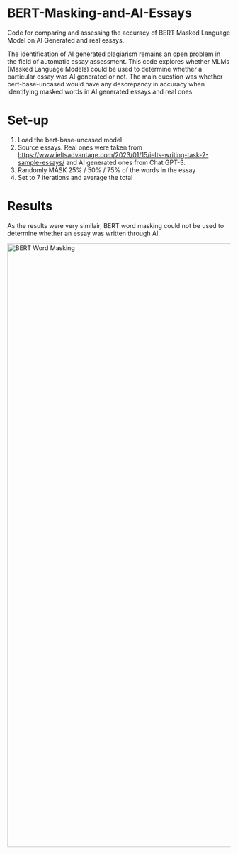 # BERT-Masking-and-AI-Essays
Code for comparing and assessing the accuracy of BERT Masked Language Model on AI Generated and real essays.

The identification of AI generated plagiarism remains an open problem in the field of automatic essay assessment. This code explores whether MLMs (Masked Language Models) could be used to determine whether a particular essay was AI generated or not. The main question was whether bert-base-uncased would have any descrepancy in accuracy when identifying masked words in AI generated essays and real ones.

# Set-up

1. Load the bert-base-uncased model
2. Source essays. Real ones were taken from https://www.ieltsadvantage.com/2023/01/15/ielts-writing-task-2-sample-essays/ and AI generated ones from Chat GPT-3.
3. Randomly MASK 25% / 50% / 75% of the words in the essay
4. Set to 7 iterations and average the total

# Results

As the results were very similair, BERT word masking could not be used to determine whether an essay was written through AI. 

<img width="1363" alt="BERT Word Masking" src="https://github.com/sahmed2017/BERT-Masking-and-AI/assets/118930981/32f6bd7d-faf5-4e8c-b8dd-f2a22d1fd460">
